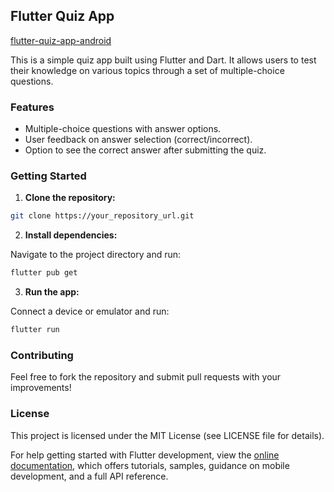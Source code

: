 ## Flutter Quiz App
[flutter-quiz-app-android](https://github.com/jaaraarkey/fluuter-quiz-app/assets/67980130/6d2b2f07-d464-4ea6-9c01-e5d60cc8cf76)

This is a simple quiz app built using Flutter and Dart. It allows users to test their knowledge on various topics through a set of multiple-choice questions.

### Features

* Multiple-choice questions with answer options.
* User feedback on answer selection (correct/incorrect).
* Option to see the correct answer after submitting the quiz.


### Getting Started

1. **Clone the repository:**

```bash
git clone https://your_repository_url.git
```

2. **Install dependencies:**

Navigate to the project directory and run:

```bash
flutter pub get
```

3. **Run the app:**

Connect a device or emulator and run:

```bash
flutter run
```

### Contributing

Feel free to fork the repository and submit pull requests with your improvements!


### License

This project is licensed under the MIT License (see LICENSE file for details).

For help getting started with Flutter development, view the [online documentation](https://docs.flutter.dev/), which offers tutorials,
samples, guidance on mobile development, and a full API reference.

